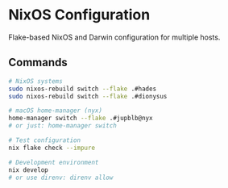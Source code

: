 # NixOS Configuration

Flake-based NixOS and Darwin configuration for multiple hosts.

## Commands

```bash
# NixOS systems
sudo nixos-rebuild switch --flake .#hades
sudo nixos-rebuild switch --flake .#dionysus

# macOS home-manager (nyx)
home-manager switch --flake .#jupblb@nyx
# or just: home-manager switch

# Test configuration
nix flake check --impure

# Development environment
nix develop
# or use direnv: direnv allow
```
